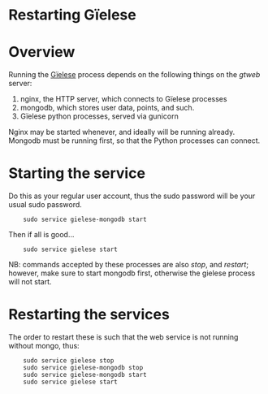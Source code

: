 Restarting Gïelese
==================

#  Overview

Running the [Gïelese](http://gielese.no/play/) process depends on the following
things on the *gtweb* server:

1. nginx, the HTTP server, which connects to Gïelese processes
1. mongodb, which stores user data, points, and such.
1. Gïelese python processes, served via gunicorn

Nginx may be started whenever, and ideally will be running already.
Mongodb must be running first, so that the Python processes can
connect.

#  Starting the service

Do this as your regular user account, thus the sudo password will be your usual
sudo password.

```
    sudo service gielese-mongodb start
```

Then if all is good... 

```
    sudo service gielese start
```

NB: commands accepted by these processes are also *stop*, and *restart*; however,
make sure to start mongodb first, otherwise the gielese process will not start.

#  Restarting the services

The order to restart these is such that the web service is not running without mongo, thus:

```
    sudo service gielese stop
    sudo service gielese-mongodb stop
    sudo service gielese-mongodb start
    sudo service gielese start
```
